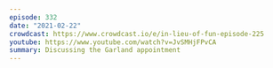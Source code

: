 ```yaml
---
episode: 332
date: "2021-02-22"
crowdcast: https://www.crowdcast.io/e/in-lieu-of-fun-episode-225
youtube: https://www.youtube.com/watch?v=JvSMHjFPvCA
summary: Discussing the Garland appointment
---
```

